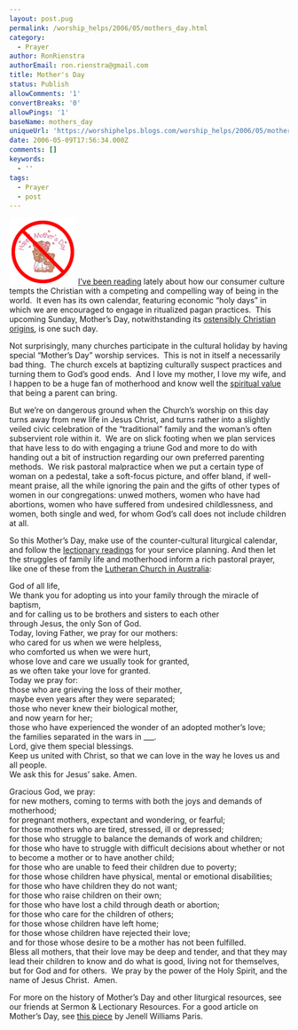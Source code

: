 ```yaml
---
layout: post.pug
permalink: /worship_helps/2006/05/mothers_day.html 
category:
  - Prayer
author: RonRienstra
authorEmail: ron.rienstra@gmail.com
title: Mother's Day
status: Publish
allowComments: '1'
convertBreaks: '0'
allowPings: '1'
baseName: mothers_day
uniqueUrl: 'https://worshiphelps.blogs.com/worship_helps/2006/05/mothers_day.html '
date: 2006-05-09T17:56:34.000Z
comments: []
keywords:
  - ''
tags:
  - Prayer
  - post
---
```

[![Mothersday2](/img/mothersday2.png "Mothersday2")](/img/shared/mothersday2.png) [I’ve been reading](http://rienstra.blogspot.com/2006/05/consumer-culture-catechumenate.html) lately about how our consumer culture tempts the Christian with a competing and compelling way of being in the world.  It even has its own calendar, featuring economic “holy days” in which we are encouraged to engage in ritualized pagan practices.  This upcoming Sunday, Mother’s Day, notwithstanding its [ostensibly Christian origins](http://mothers-day.123holiday.net/), is one such day.

Not surprisingly, many churches participate in the cultural holiday by having special “Mother’s Day” worship services.  This is not in itself a necessarily bad thing.  The church excels at baptizing culturally suspect practices and turning them to God’s good ends.  And I love my mother, I love my wife, and I happen to be a huge fan of motherhood and know well the [spiritual value](https://debrarienstra.com/great-with-child/) that being a parent can bring.

But we’re on dangerous ground when the Church’s worship on this day turns away from new life in Jesus Christ, and turns rather into a slightly veiled civic celebration of the “traditional” family and the woman’s often subservient role within it.  We are on slick footing when we plan services that have less to do with engaging a triune God and more to do with handing out a bit of instruction regarding our own preferred parenting methods.  We risk pastoral malpractice when we put a certain type of woman on a pedestal, take a soft-focus picture, and offer bland, if well-meant praise, all the while ignoring the pain and the gifts of other types of women in our congregations: unwed mothers, women who have had abortions, women who have suffered from undesired childlessness, and women, both single and wed, for whom God’s call does not include children at all. 

So this Mother’s Day, make use of the counter-cultural liturgical calendar, and follow the [lectionary readings](http://www.textweek.com/yearb/easterb5.htm) for your service planning. And then let the struggles of family life and motherhood inform a rich pastoral prayer, like one of these from the [Lutheran Church in Australia](http://www.lca.org.au/):

God of all life,  
We thank you for adopting us into your family through the miracle of baptism,  
and for calling us to be brothers and sisters to each other  
through Jesus, the only Son of God.  
Today, loving Father, we pray for our mothers:  
who cared for us when we were helpless,  
who comforted us when we were hurt,  
whose love and care we usually took for granted,  
as we often take your love for granted.  
Today we pray for:  
those who are grieving the loss of their mother,  
maybe even years after they were separated;  
those who never knew their biological mother,  
and now yearn for her;  
those who have experienced the wonder of an adopted mother’s love;  
the families separated in the wars in \_\_\_.  
Lord, give them special blessings.   
Keep us united with Christ, so that we can love in the way he loves us and all people.   
We ask this for Jesus’ sake. Amen.

Gracious God, we pray:  
for new mothers, coming to terms with both the joys and demands of motherhood;  
for pregnant mothers, expectant and wondering, or fearful;  
for those mothers who are tired, stressed, ill or depressed;  
for those who struggle to balance the demands of work and children;  
for those who have to struggle with difficult decisions about whether or not to become a mother or to have another child;  
for those who are unable to feed their children due to poverty;  
for those whose children have physical, mental or emotional disabilities;  
for those who have children they do not want;  
for those who raise children on their own;  
for those who have lost a child through death or abortion;  
for those who care for the children of others;  
for those whose children have left home;  
for those whose children have rejected their love;  
and for those whose desire to be a mother has not been fulfilled.  
Bless all mothers, that their love may be deep and tender, and that they may lead their children to know and do what is good, living not for themselves, but for God and for others.  We pray by the power of the Holy Spirit, and the name of Jesus Christ.  Amen.

For more on the history of Mother’s Day and other liturgical resources, see our friends at Sermon & Lectionary Resources. For a good article on Mother’s Day, see [this piece](http://www.christianitytoday.com/ct/2004/118/41.0.html) by Jenell Williams Paris.